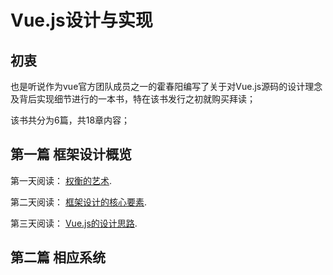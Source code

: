# Vue.js设计与实现

## 初衷

也是听说作为vue官方团队成员之一的霍春阳编写了关于对Vue.js源码的设计理念及背后实现细节进行的一本书，特在该书发行之初就购买拜读；

该书共分为6篇，共18章内容；


## 第一篇 框架设计概览
第一天阅读： [权衡的艺术](https://cli.vuejs.org/config/).

第二天阅读： [框架设计的核心要素](https://cli.vuejs.org/config/).

第三天阅读： [Vue.js的设计思路](https://cli.vuejs.org/config/).

## 第二篇 相应系统